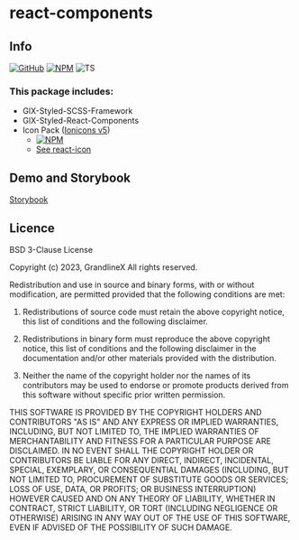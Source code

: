 # react-components

## Info


[![GitHub](https://badge.fury.io/gh/grandlinex%2Freact-components.svg)](https://github.com/GrandlineX/react-components)
[![NPM](https://img.shields.io/static/v1?label=NPM&message=Package&color=red&logo=NPM)](https://www.npmjs.com/package/@grandlinex/react-components)
![TS](https://img.shields.io/static/v1?label=Language&message=TypeScript&color=blue&logo=TypeScript)


### This package includes:

- GlX-Styled-SCSS-Framework 
- GlX-Styled-React-Components 
- Icon Pack ([Ionicons v5](https://ionic.io/ionicons)) 
  - [![NPM](https://img.shields.io/static/v1?label=NPM&message=Package&color=red&logo=NPM)](https://www.npmjs.com/package/@grandlinex/react-icons)
  - [See react-icon](https://github.com/GrandlineX/react-icons) 


## Demo and Storybook 
[Storybook](https://www.grandlinex.com/react-components/)

## Licence 

BSD 3-Clause License

Copyright (c) 2023, GrandlineX
All rights reserved.

Redistribution and use in source and binary forms, with or without
modification, are permitted provided that the following conditions are met:

1. Redistributions of source code must retain the above copyright notice, this
   list of conditions and the following disclaimer.

2. Redistributions in binary form must reproduce the above copyright notice,
   this list of conditions and the following disclaimer in the documentation
   and/or other materials provided with the distribution.

3. Neither the name of the copyright holder nor the names of its
   contributors may be used to endorse or promote products derived from
   this software without specific prior written permission.

THIS SOFTWARE IS PROVIDED BY THE COPYRIGHT HOLDERS AND CONTRIBUTORS "AS IS"
AND ANY EXPRESS OR IMPLIED WARRANTIES, INCLUDING, BUT NOT LIMITED TO, THE
IMPLIED WARRANTIES OF MERCHANTABILITY AND FITNESS FOR A PARTICULAR PURPOSE ARE
DISCLAIMED. IN NO EVENT SHALL THE COPYRIGHT HOLDER OR CONTRIBUTORS BE LIABLE
FOR ANY DIRECT, INDIRECT, INCIDENTAL, SPECIAL, EXEMPLARY, OR CONSEQUENTIAL
DAMAGES (INCLUDING, BUT NOT LIMITED TO, PROCUREMENT OF SUBSTITUTE GOODS OR
SERVICES; LOSS OF USE, DATA, OR PROFITS; OR BUSINESS INTERRUPTION) HOWEVER
CAUSED AND ON ANY THEORY OF LIABILITY, WHETHER IN CONTRACT, STRICT LIABILITY,
OR TORT (INCLUDING NEGLIGENCE OR OTHERWISE) ARISING IN ANY WAY OUT OF THE USE
OF THIS SOFTWARE, EVEN IF ADVISED OF THE POSSIBILITY OF SUCH DAMAGE.
